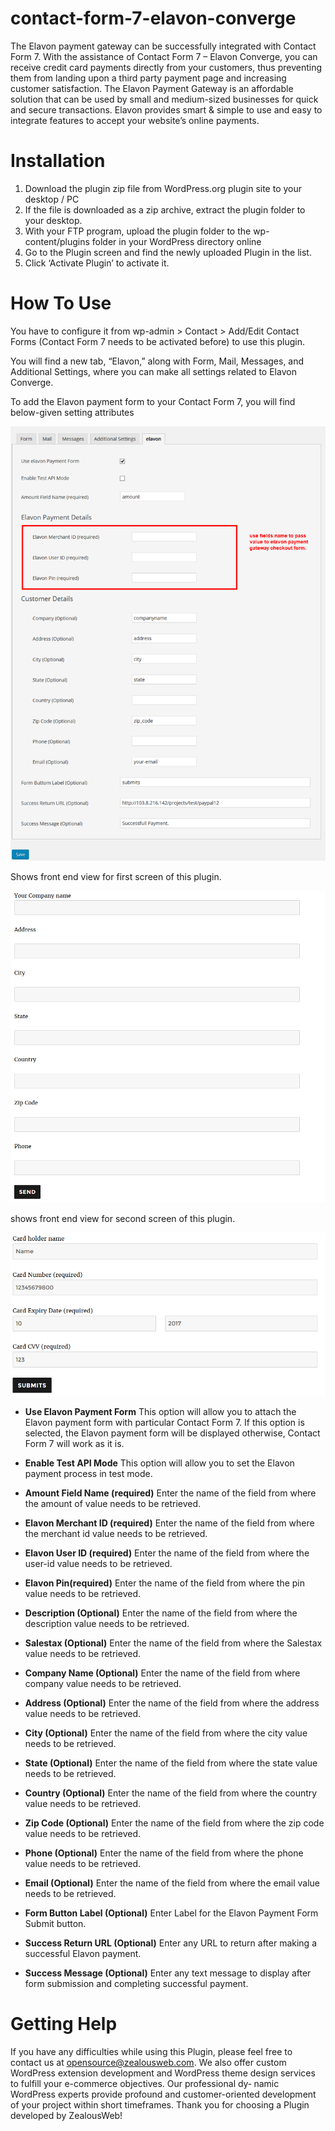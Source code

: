 # contact-form-7-elavon-converge
The Elavon payment gateway can be successfully integrated with Contact Form 7. With the assistance of Contact Form 7 – Elavon Converge, you can receive credit card payments directly from your customers, thus preventing them from landing upon a third party payment page and increasing customer satisfaction. The Elavon Payment Gateway is an affordable solution that can be used by small and medium-sized businesses for quick and secure transactions. Elavon provides smart &amp; simple to use and easy to integrate features to accept your website’s online payments.

# Installation
1. Download the plugin zip file from WordPress.org plugin site to your desktop / PC
2. If the file is downloaded as a zip archive, extract the plugin folder to your desktop.
3. With your FTP program, upload the plugin folder to the wp-content/plugins folder in your WordPress directory online
4. Go to the Plugin screen and find the newly uploaded Plugin in the list.
5. Click ‘Activate Plugin’ to activate it.

# How To Use

You have to configure it from wp-admin > Contact > Add/Edit Contact Forms (Contact Form 7 needs to be activated before) to use this plugin.

You will find a new tab, “Elavon,” along with Form, Mail, Messages, and Additional Settings, where you can make all settings related to Elavon Converge.

To add the Elavon payment form to your Contact Form 7, you will find below-given setting attributes

![Screenshot](resources/img/image-1.png)

Shows front end view for first screen of this plugin.

![Screenshot](resources/img/image-2.png)

shows front end view for second screen of this plugin.

![Screenshot](resources/img/image-3.png)

- **Use Elavon Payment Form**
 This option will allow you to attach the Elavon payment form with particular Contact Form 7. If this option is selected, the Elavon payment form will be displayed otherwise, Contact Form 7 will work as it is.

- **Enable Test API Mode**
 This option will allow you to set the Elavon payment process in test mode.
 
- **Amount Field Name (required)**
 Enter the name of the field from where the amount of value needs to be retrieved.
 
- **Elavon Merchant ID (required)**
 Enter the name of the field from where the merchant id value needs to be retrieved.
 
- **Elavon User ID (required)**
 Enter the name of the field from where the user-id value needs to be retrieved.
 
- **Elavon Pin(required)**
 Enter the name of the field from where the pin value needs to be retrieved.

- **Description (Optional)**
 Enter the name of the field from where the description value needs to be retrieved.

- **Salestax (Optional)**
 Enter the name of the field from where the Salestax value needs to be retrieved.

- **Company Name (Optional)**
 Enter the name of the field from where company value needs to be retrieved.
 
 - **Address (Optional)**
 Enter the name of the field from where the address value needs to be retrieved.

 - **City (Optional)**
 Enter the name of the field from where the city value needs to be retrieved.
 
 - **State (Optional)**
 Enter the name of the field from where the state value needs to be retrieved.

 - **Country (Optional)**
 Enter the name of the field from where the country value needs to be retrieved.
 
 - **Zip Code (Optional)**
 Enter the name of the field from where the zip code value needs to be retrieved.
 
- **Phone (Optional)**
 Enter the name of the field from where the phone value needs to be retrieved.

- **Email (Optional)**
 Enter the name of the field from where the email value needs to be retrieved.
 
 - **Form Button Label (Optional)**
 Enter Label for the Elavon Payment Form Submit button.

 - **Success Return URL (Optional)**
 Enter any URL to return after making a successful Elavon payment.

 - **Success Message (Optional)**
 Enter any text message to display after form submission and completing successful payment.

# Getting Help

If you have any difficulties while using this Plugin, please feel free to contact us at opensource@zealousweb.com. We also offer custom WordPress extension development and WordPress theme design services to fulfill your e-commerce objectives. Our professional dy‐ namic WordPress experts provide profound and customer-oriented development of your project within short timeframes. Thank you for choosing a Plugin developed by ZealousWeb!
